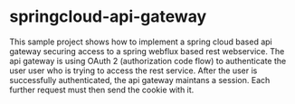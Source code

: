 # springcloud-api-gateway

This sample project shows how to implement a spring cloud based api gateway securing access to a spring webflux based rest webservice. The api gateway is using OAuth 2 (authorization code flow) to authenticate the user user who is trying to access the rest service. After the user is  successfully authenticated, the api gateway maintans a session. Each further request must then send the cookie with it.

